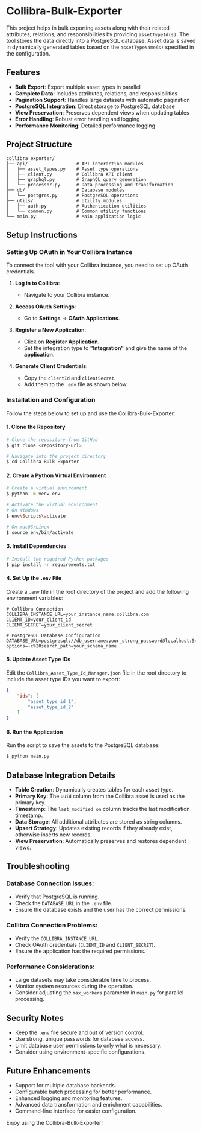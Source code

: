 # Collibra-Bulk-Exporter

This project helps in bulk exporting assets along with their related attributes, relations, and responsibilities by providing `assetTypeId(s)`. The tool stores the data directly into a PostgreSQL database. Asset data is saved in dynamically generated tables based on the `assetTypeName(s)` specified in the configuration.

## Features

- **Bulk Export**: Export multiple asset types in parallel
- **Complete Data**: Includes attributes, relations, and responsibilities
- **Pagination Support**: Handles large datasets with automatic pagination
- **PostgreSQL Integration**: Direct storage to PostgreSQL database
- **View Preservation**: Preserves dependent views when updating tables
- **Error Handling**: Robust error handling and logging
- **Performance Monitoring**: Detailed performance logging

## Project Structure

```
collibra_exporter/
├── api/                  # API interaction modules
│   ├── asset_types.py    # Asset type operations
│   ├── client.py         # Collibra API client
│   ├── graphql.py        # GraphQL query generation
│   └── processor.py      # Data processing and transformation
├── db/                   # Database modules
│   └── postgres.py       # PostgreSQL operations
├── utils/                # Utility modules
│   ├── auth.py           # Authentication utilities
│   └── common.py         # Common utility functions
└── main.py               # Main application logic
```

## Setup Instructions

### Setting Up OAuth in Your Collibra Instance

To connect the tool with your Collibra instance, you need to set up OAuth credentials.

1. **Log in to Collibra**:
   - Navigate to your Collibra instance.

2. **Access OAuth Settings**:
   - Go to **Settings** -> **OAuth Applications**.

3. **Register a New Application**:
   - Click on **Register Application**.
   - Set the integration type to **"Integration"** and give the name of the **application**.

4. **Generate Client Credentials**:
   - Copy the `clientId` and `clientSecret`.
   - Add them to the `.env` file as shown below.

### Installation and Configuration

Follow the steps below to set up and use the Collibra-Bulk-Exporter:

#### 1. Clone the Repository

```bash
# Clone the repository from GitHub
$ git clone <repository-url>

# Navigate into the project directory
$ cd Collibra-Bulk-Exporter
```

#### 2. Create a Python Virtual Environment

```bash
# Create a virtual environment
$ python -m venv env

# Activate the virtual environment
# On Windows
$ env\Scripts\activate

# On macOS/Linux
$ source env/bin/activate
```

#### 3. Install Dependencies

```bash
# Install the required Python packages
$ pip install -r requirements.txt
```

#### 4. Set Up the `.env` File

Create a `.env` file in the root directory of the project and add the following environment variables:

```env
# Collibra Connection
COLLIBRA_INSTANCE_URL=your_instance_name.collibra.com
CLIENT_ID=your_client_id
CLIENT_SECRET=your_client_secret

# PostgreSQL Database Configuration
DATABASE_URL=postgresql://db_username:your_strong_password@localhost:5432/your_database_name?options=-c%20search_path=your_schema_name
```

#### 5. Update Asset Type IDs

Edit the `Collibra_Asset_Type_Id_Manager.json` file in the root directory to include the asset type IDs you want to export:

```json
{
    "ids": [
        "asset_type_id_1",
        "asset_type_id_2"
    ]
}
```

#### 6. Run the Application

Run the script to save the assets to the PostgreSQL database:

```bash
$ python main.py
```

## Database Integration Details

- **Table Creation**: Dynamically creates tables for each asset type.
- **Primary Key**: The `uuid` column from the Collibra asset is used as the primary key.
- **Timestamp**: The `last_modified_on` column tracks the last modification timestamp.
- **Data Storage**: All additional attributes are stored as string columns.
- **Upsert Strategy**: Updates existing records if they already exist, otherwise inserts new records.
- **View Preservation**: Automatically preserves and restores dependent views.

## Troubleshooting

### Database Connection Issues:

- Verify that PostgreSQL is running.
- Check the `DATABASE_URL` in the `.env` file.
- Ensure the database exists and the user has the correct permissions.

### Collibra Connection Problems:

- Verify the `COLLIBRA_INSTANCE_URL`.
- Check OAuth credentials (`CLIENT_ID` and `CLIENT_SECRET`).
- Ensure the application has the required permissions.

### Performance Considerations:

- Large datasets may take considerable time to process.
- Monitor system resources during the operation.
- Consider adjusting the `max_workers` parameter in `main.py` for parallel processing.

## Security Notes

- Keep the `.env` file secure and out of version control.
- Use strong, unique passwords for database access.
- Limit database user permissions to only what is necessary.
- Consider using environment-specific configurations.

## Future Enhancements

- Support for multiple database backends.
- Configurable batch processing for better performance.
- Enhanced logging and monitoring features.
- Advanced data transformation and enrichment capabilities.
- Command-line interface for easier configuration.

Enjoy using the Collibra-Bulk-Exporter!

